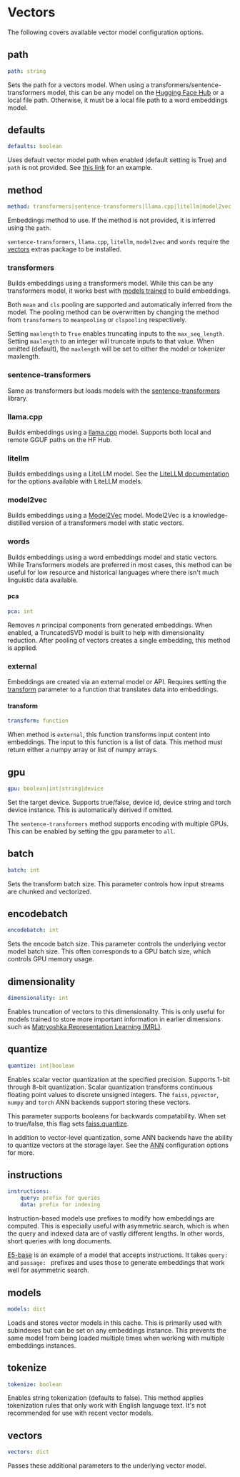 # Vectors

The following covers available vector model configuration options.

## path
```yaml
path: string
```

Sets the path for a vectors model. When using a transformers/sentence-transformers model, this can be any model on the
[Hugging Face Hub](https://huggingface.co/models) or a local file path. Otherwise, it must be a local file path to a word embeddings model.

## defaults
```yaml
defaults: boolean
```

Uses default vector model path when enabled (default setting is True) and `path` is not provided. See [this link](../) for an example.

## method
```yaml
method: transformers|sentence-transformers|llama.cpp|litellm|model2vec|external|words
```

Embeddings method to use. If the method is not provided, it is inferred using the `path`.

`sentence-transformers`, `llama.cpp`, `litellm`, `model2vec` and `words` require the [vectors](../../../install/#vectors) extras package to be installed.

### transformers

Builds embeddings using a transformers model. While this can be any transformers model, it works best with
[models trained](https://huggingface.co/models?pipeline_tag=sentence-similarity) to build embeddings.

Both `mean` and `cls` pooling are supported and automatically inferred from the model. The pooling method can be overwritten by changing the method
from `transformers` to `meanpooling` or `clspooling` respectively.

Setting `maxlength` to `True` enables truncating inputs to the `max_seq_length`. Setting `maxlength` to an integer will truncate inputs to that value. When omitted (default), the `maxlength` will be set to either the model or tokenizer maxlength.

### sentence-transformers

Same as transformers but loads models with the [sentence-transformers](https://github.com/UKPLab/sentence-transformers) library.

### llama.cpp

Builds embeddings using a [llama.cpp](https://github.com/abetlen/llama-cpp-python) model. Supports both local and remote GGUF paths on the HF Hub.

### litellm

Builds embeddings using a LiteLLM model. See the [LiteLLM documentation](https://litellm.vercel.app/docs/providers) for the options available with LiteLLM models.

### model2vec

Builds embeddings using a [Model2Vec](https://github.com/MinishLab/model2vec) model. Model2Vec is a knowledge-distilled version of a transformers model with static vectors.

### words

Builds embeddings using a word embeddings model and static vectors. While Transformers models are preferred in most cases, this method can be useful for low resource and historical languages where there isn't much linguistic data available.

#### pca
```yaml
pca: int
```

Removes _n_ principal components from generated embeddings. When enabled, a TruncatedSVD model is built to help with dimensionality reduction. After pooling of vectors creates a single embedding, this method is applied.

### external

Embeddings are created via an external model or API. Requires setting the [transform](#transform) parameter to a function that translates data into embeddings.

#### transform
```yaml
transform: function
```

When method is `external`, this function transforms input content into embeddings. The input to this function is a list of data. This method must return either a numpy array or list of numpy arrays.

## gpu
```yaml
gpu: boolean|int|string|device
```

Set the target device. Supports true/false, device id, device string and torch device instance. This is automatically derived if omitted.

The `sentence-transformers` method supports encoding with multiple GPUs. This can be enabled by setting the gpu parameter to `all`.

## batch
```yaml
batch: int
```

Sets the transform batch size. This parameter controls how input streams are chunked and vectorized.

## encodebatch
```yaml
encodebatch: int
```

Sets the encode batch size. This parameter controls the underlying vector model batch size. This often corresponds to a GPU batch size, which controls GPU memory usage.

## dimensionality
```yaml
dimensionality: int
```

Enables truncation of vectors to this dimensionality. This is only useful for models trained to store more important information in earlier dimensions such as [Matryoshka Representation Learning (MRL)](https://huggingface.co/blog/matryoshka).

## quantize
```yaml
quantize: int|boolean
```

Enables scalar vector quantization at the specified precision. Supports 1-bit through 8-bit quantization. Scalar quantization transforms continuous floating point values to discrete unsigned integers. The `faiss`, `pgvector`, `numpy` and `torch` ANN backends support storing these vectors.

This parameter supports booleans for backwards compatability. When set to true/false, this flag sets [faiss.quantize](../ann/#faiss).

In addition to vector-level quantization, some ANN backends have the ability to quantize vectors at the storage layer. See the [ANN](../ann) configuration options for more.

## instructions
```yaml
instructions:
    query: prefix for queries
    data: prefix for indexing
```

Instruction-based models use prefixes to modify how embeddings are computed. This is especially useful with asymmetric search, which is when the query and indexed data are of vastly different lengths. In other words, short queries with long documents.

[E5-base](https://huggingface.co/intfloat/e5-base) is an example of a model that accepts instructions. It takes `query: ` and `passage: ` prefixes and uses those to generate embeddings that work well for asymmetric search.

## models
```yaml
models: dict
```

Loads and stores vector models in this cache. This is primarily used with subindexes but can be set on any embeddings instance. This prevents the same model from being loaded multiple times when working with multiple embeddings instances.

## tokenize
```yaml
tokenize: boolean
```

Enables string tokenization (defaults to false). This method applies tokenization rules that only work with English language text. It's not recommended for use with recent vector models.

## vectors
```yaml
vectors: dict
```

Passes these additional parameters to the underlying vector model.
